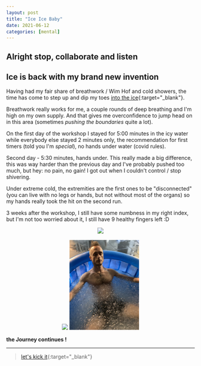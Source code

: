 ```yaml
---
layout: post
title: "Ice Ice Baby"
date: 2021-06-12
categories: [mental]
---
```



## Alright stop, collaborate and listen
## Ice is back with my brand new invention

Having had my fair share of breathwork / Wim Hof and cold showers, the time has come to step up and dip my toes [into the ice](https://www.timvandervliet.com/event/londonputney/){:target="_blank"}.  

Breathwork really works for me, a couple rounds of deep breathing and I'm high on my own supply. And that gives me overconfidence to jump head on in this area (sometimes _pushing the boundaries_ quite a lot).  

On the first day of the workshop I stayed for 5:00 minutes in the icy water while everybody else stayed 2 minutes only, the recommendation for first timers (told you I'm _special_), no hands under water (covid rules).  

Second day - 5:30 minutes, hands under. This really made a big difference, this was way harder than the previous day and I've probably pushed too much, but hey: no pain, no gain! I got out when I couldn't control / stop shivering.  

Under extreme cold, the extremities are the first ones to be "disconnected" (you can live with no legs or hands, but not without most of the organs) so my hands really took the hit on the second run.  

3 weeks after the workshop, I still have some numbness in my right index, but I'm not too worried about it, I still have 9 healthy fingers left :D

<p style="text-align:center;">
  <a data-fancybox="gallery" href="/pic/ice-0.jpg" data-caption="Sleeping Beauty"><img src="/pic/ice-0.jpg" height="200"></a>
</p>
<p style="text-align:center;">
  <a data-fancybox="gallery" href="/pic/ice-1.jpg" data-caption="War"><img src="/pic/ice-1.jpg" height="240"></a>
  <a data-fancybox="gallery" href="/pic/ice-2.jpg" data-caption="and Peace"><img src="/pic/ice-2.jpg" height="240"></a>
</p>


**the Journey continues !**

---

> [let's kick it](https://www.youtube.com/watch?v=rog8ou-ZepE){:target="_blank"}
